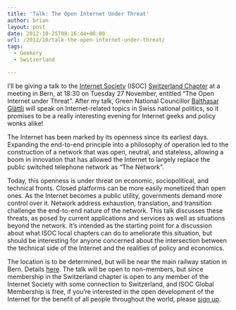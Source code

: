 ```yaml
---
title: 'Talk: The Open Internet Under Threat'
author: brian
layout: post
date: 2012-10-25T08:16:44+00:00
url: /2012/10/talk-the-open-internet-under-threat/
tags:
  - Geekery
  - Switzerland

---
```

I&#8217;ll be giving a talk to the [Internet Society][1] (ISOC) [Switzerland Chapter][2] at a meeting in Bern, at 18:30 on Tuesday 27 November, entitled &#8220;The Open Internet under Threat&#8221;. After my talk, Green National Councillor [Balthasar Glättli][3] will speak on Internet-related topics in Swiss national politics, so it promises to be a really interesting evening for Internet geeks and policy wonks alike! <!--more-->

The Internet has been marked by its openness since its earliest days. Expanding the end-to-end principle into a philosophy of operation led to the construction of a network that was open, neutral, and stateless, allowing a boom in innovation that has allowed the Internet to largely replace the public switched telephone network as “The Network”.

Today, this openness is under threat on economic, sociopolitical, and technical fronts. Closed platforms can be more easily monetized than open ones. As the Internet becomes a public utility, governments demand more control over it. Network address exhaustion, translation, and transition challenge the end-to-end nature of the network. This talk discusses these threats, as posed by current applications and services as well as situations beyond the network. It&#8217;s intended as the starting point for a discussion about what ISOC local chapters can do to ameliorate this situation, but should be interesting for anyone concerned about the intersection between the technical side of the Internet and the realities of policy and economics.

The location is to be determined, but will be near the main railway station in Bern. Details [here][4]. The talk will be open to non-members, but since membership in the Switzerland chapter is open to any member of the Internet Society with some connection to Switzerland, and ISOC Global Membership is free, if you&#8217;re interested in the open development of the Internet for the benefit of all people throughout the world, please [sign up][5].

 [1]: http://www.isoc.org
 [2]: http://www.isoc.ch
 [3]: http://www.balthasar-glaettli.ch
 [4]: http://www.isoc.ch/events
 [5]: http://www.internetsociety.org/get-involved/individuals